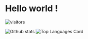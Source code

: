 # Hello world !

![visitors](https://visitor-badge.glitch.me/badge?page_id=Amyn00.Amyn)

![Github stats](https://github-readme-stats-git-masterrstaa-rickstaa.vercel.app/api?username=Amyn&theme=highcontrast&show_icons=true&count_private=true)
![Top Languages Card](https://github-readme-stats-git-masterrstaa-rickstaa.vercel.app/api/top-langs/?username=Amyn)

